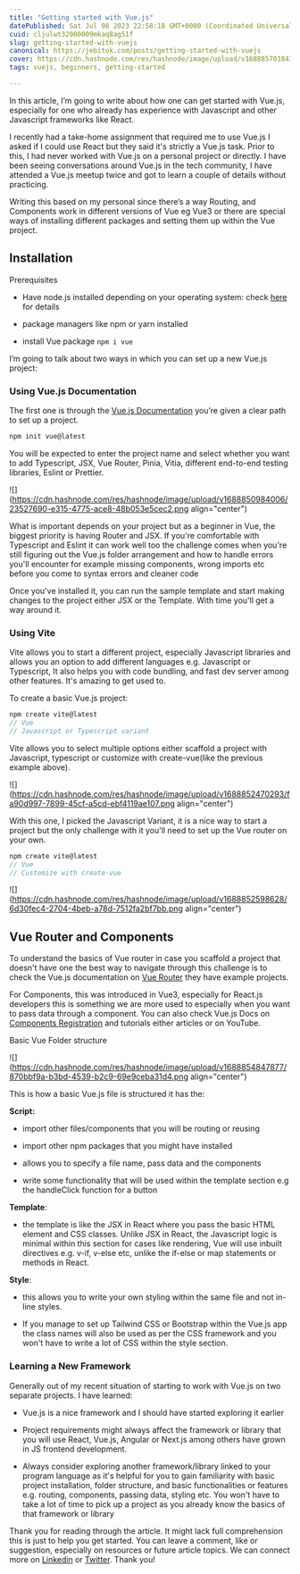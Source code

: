 ```yaml
---
title: "Getting started with Vue.js"
datePublished: Sat Jul 08 2023 22:58:18 GMT+0000 (Coordinated Universal Time)
cuid: cljulwt32000009mkaq8ag51f
slug: getting-started-with-vuejs
canonical: https://jebitok.com/posts/getting-started-with-vuejs
cover: https://cdn.hashnode.com/res/hashnode/image/upload/v1688857018417/aab16402-74be-4491-ab12-6cad7cc0843f.png
tags: vuejs, beginners, getting-started

---
```


In this article, I’m going to write about how one can get started with Vue.js, especially for one who already has experience with Javascript and other Javascript frameworks like React.

I recently had a take-home assignment that required me to use Vue.js I asked if I could use React but they said it's strictly a Vue.js task. Prior to this, I had never worked with Vue.js on a personal project or directly. I have been seeing conversations around Vue.js in the tech community, I have attended a Vue.js meetup twice and got to learn a couple of details without practicing.

Writing this based on my personal since there’s a way Routing, and Components work in different versions of Vue eg Vue3 or there are special ways of installing different packages and setting them up within the Vue project.

## Installation

Prerequisites

* Have node.js installed depending on your operating system: check [here](https://nodejs.org/en/download/current) for details
    
* package managers like npm or yarn installed
    
* install Vue package `npm i vue`
    

I’m going to talk about two ways in which you can set up a new Vue.js project:

### Using Vue.js Documentation

The first one is through the [Vue.js Documentation](https://vuejs.org/guide/quick-start.html#creating-a-vue-application) you’re given a clear path to set up a project.

```javascript
npm init vue@latest
```

You will be expected to enter the project name and select whether you want to add Typescript, JSX, Vue Router, Pinia, Vitia, different end-to-end testing libraries, Eslint or Prettier.

![](https://cdn.hashnode.com/res/hashnode/image/upload/v1688850984006/23527690-e315-4775-ace8-48b053e5cec2.png align="center")

What is important depends on your project but as a beginner in Vue, the biggest priority is having Router and JSX. If you're comfortable with Typescript and Eslint it can work well too the challenge comes when you're still figuring out the Vue.js folder arrangement and how to handle errors you'll encounter for example missing components, wrong imports etc before you come to syntax errors and cleaner code

Once you've installed it, you can run the sample template and start making changes to the project either JSX or the Template. With time you'll get a way around it.

### Using Vite

Vite allows you to start a different project, especially Javascript libraries and allows you an option to add different languages e.g. Javascript or Typescript, It also helps you with code bundling, and fast dev server among other features. It's amazing to get used to.

To create a basic Vue.js project:

```javascript
npm create vite@latest
// Vue
// Javascript or Typescript variant
```

Vite allows you to select multiple options either scaffold a project with Javascript, typescript or customize with create-vue(like the previous example above).

![](https://cdn.hashnode.com/res/hashnode/image/upload/v1688852470293/fa90d997-7899-45cf-a5cd-ebf4119ae107.png align="center")

With this one, I picked the Javascript Variant, it is a nice way to start a project but the only challenge with it you'll need to set up the Vue router on your own.

```javascript
npm create vite@latest
// Vue
// Customize with create-vue
```

![](https://cdn.hashnode.com/res/hashnode/image/upload/v1688852598628/6d30fec4-2704-4beb-a78d-7512fa2bf7bb.png align="center")

## Vue Router and Components

To understand the basics of Vue router in case you scaffold a project that doesn't have one the best way to navigate through this challenge is to check the Vue.js documentation on [Vue Router](https://router.vuejs.org/) they have example projects.

For Components, this was introduced in Vue3, especially for React.js developers this is something we are more used to especially when you want to pass data through a component. You can also check Vue.js Docs on [Components Registration](https://vuejs.org/guide/components/registration.html#global-registration) and tutorials either articles or on YouTube.

Basic Vue Folder structure

![](https://cdn.hashnode.com/res/hashnode/image/upload/v1688854847877/870bbf9a-b3bd-4539-b2c9-69e9ceba31d4.png align="center")

This is how a basic Vue.js file is structured it has the:

**Script:**

* import other files/components that you will be routing or reusing
    
* import other npm packages that you might have installed
    
* allows you to specify a file name, pass data and the components
    
* write some functionality that will be used within the template section e.g the handleClick function for a button
    

**Template**:

* the template is like the JSX in React where you pass the basic HTML element and CSS classes. Unlike JSX in React, the Javascript logic is minimal within this section for cases like rendering, Vue will use inbuilt directives e.g. v-if, v-else etc, unlike the if-else or map statements or methods in React.
    

**Style**:

* this allows you to write your own styling within the same file and not in-line styles.
    
* If you manage to set up Tailwind CSS or Bootstrap within the Vue.js app the class names will also be used as per the CSS framework and you won't have to write a lot of CSS within the style section.
    

### Learning a New Framework

Generally out of my recent situation of starting to work with Vue.js on two separate projects. I have learned:

* Vue.js is a nice framework and I should have started exploring it earlier
    
* Project requirements might always affect the framework or library that you will use React, Vue.js, Angular or Next.js among others have grown in JS frontend development.
    
* Always consider exploring another framework/library linked to your program language as it's helpful for you to gain familiarity with basic project installation, folder structure, and basic functionalities or features e.g. routing, components, passing data, styling etc. You won't have to take a lot of time to pick up a project as you already know the basics of that framework or library
    

Thank you for reading through the article. It might lack full comprehension this is just to help you get started. You can leave a comment, like or suggestion, especially on resources or future article topics. We can connect more on [Linkedin](https://www.linkedin.com/in/sharon-jebitok/) or [Twitter](https://twitter.com/SharonJebitok). Thank you!